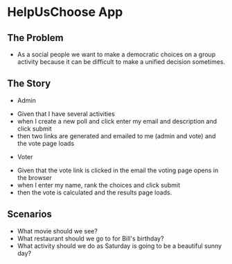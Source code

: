 # HelpUsChoose App

## The Problem

* As a social people we want to make a democratic choices on a group activity because it can be difficult to make a unified decision sometimes.

## The Story

* Admin
 - Given that I have several activities
 - when I create a new poll and click enter my email and description and click submit
 - then two links are generated and emailed to me (admin and vote) and the vote page loads

* Voter
 - Given that the vote link is clicked in the email the voting page opens in the browser
 - when I enter my name, rank the choices and click submit
 - then the vote is calculated and the results page loads.

## Scenarios

- What movie should we see?
- What restaurant should we go to for Bill's birthday?
- What activity should we do as Saturday is going to be a beautiful sunny day?


